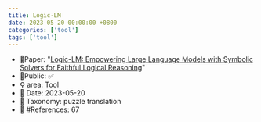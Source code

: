 ```yaml
---
title: Logic-LM
date: 2023-05-20 00:00:00 +0800
categories: ['tool']
tags: ['tool']
---
```


- 📙Paper: "[Logic-LM: Empowering Large Language Models with Symbolic Solvers for Faithful Logical Reasoning](https://www.semanticscholar.org/paper/Logic-LM%3A-Empowering-Large-Language-Models-with-for-Pan-Albalak/9e9e4df2996bac794c4f04cb887df3e553bae4fd?sort=relevance&page=2)"
- 🔑Public: ✅
- ⚲ area: Tool
- 📅 Date: 2023-05-20
- 🔎 Taxonomy: puzzle translation
- 📝 #References: 67
